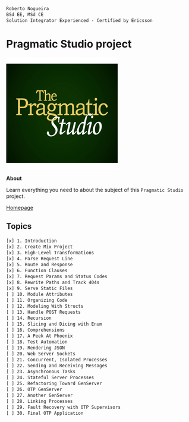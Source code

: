 ```
Roberto Nogueira  
BSd EE, MSd CE
Solution Integrator Experienced - Certified by Ericsson
```
# Pragmatic Studio project

![coursera image](images/pragmaticstudio.png)

**About**

Learn everything you need to about the subject of this `Pragmatic Studio` project.

[Homepage](https://online.pragmaticstudio.com/courses/elixir)

## Topics
```
[x] 1. Introduction
[x] 2. Create Mix Project
[x] 3. High-Level Transformations
[x] 4. Parse Request Line
[x] 5. Route and Response
[x] 6. Function Clauses
[x] 7. Request Params and Status Codes
[x] 8. Rewrite Paths and Track 404s
[x] 9. Serve Static Files
[ ] 10. Module Attributes
[ ] 11. Organizing Code
[ ] 12. Modeling With Structs
[ ] 13. Handle POST Requests
[ ] 14. Recursion
[ ] 15. Slicing and Dicing with Enum
[ ] 16. Comprehensions
[ ] 17. A Peek At Phoenix
[ ] 18. Test Automation
[ ] 19. Rendering JSON
[ ] 20. Web Server Sockets
[ ] 21. Concurrent, Isolated Processes
[ ] 22. Sending and Receiving Messages
[ ] 23. Asynchronous Tasks
[ ] 24. Stateful Server Processes
[ ] 25. Refactoring Toward GenServer
[ ] 26. OTP GenServer
[ ] 27. Another GenServer
[ ] 28. Linking Processes
[ ] 29. Fault Recovery with OTP Supervisors
[ ] 30. Final OTP Application
```
